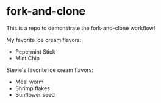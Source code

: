 # fork-and-clone

This is a repo to demonstrate the fork-and-clone workflow!

My favorite ice cream flavors:
- Pepermint Stick
- Mint Chip

Stevie's favorite ice cream flavors:

- Meal worm
- Shrimp flakes 
- Sunflower seed